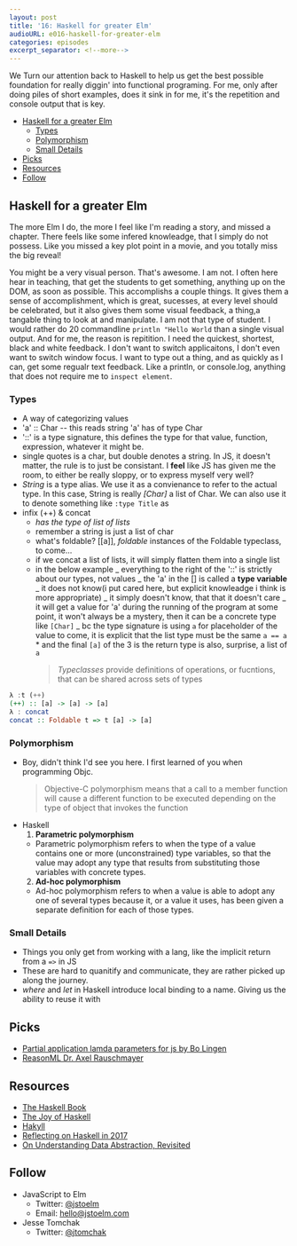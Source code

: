 ```yaml
---
layout: post
title: '16: Haskell for greater Elm'
audioURL: e016-haskell-for-greater-elm
categories: episodes
excerpt_separator: <!--more-->
---
```


We Turn our attention back to Haskell to help us get the best possible
foundation for really diggin' into functional programing. For me, only after
doing piles of short examples, does it sink in for me, it's the repetition and
console output that is key.

<!--more-->

<!-- TOC -->

* [Haskell for a greater Elm](#haskell-for-a-greater-elm)
  * [Types](#types)
  * [Polymorphism](#polymorphism)
  * [Small Details](#small-details)
* [Picks](#picks)
* [Resources](#resources)
* [Follow](#follow)

<!-- /TOC -->

## Haskell for a greater Elm

The more Elm I do, the more I feel like I'm reading a story, and missed a
chapter. There feels like some infered knowleadge, that I simply do not possess.
Like you missed a key plot point in a movie, and you totally miss the big
reveal!

You might be a very visual person. That's awesome. I am not. I often here hear
in teaching, that get the students to get something, anything up on the DOM, as
soon as possible. This accomplishs a couple things. It gives them a sense of
accomplishment, which is great, sucesses, at every level should be celebrated,
but it also gives them some visual feedback, a thing,a tangable thing to look at
and manipulate. I am not that type of student. I would rather do 20 commandline
`println "Hello World` than a single visual output. And for me, the reason is
repitition. I need the quickest, shortest, black and white feedback. I don't
want to switch applicaitons, I don't even want to switch window focus. I want to
type out a thing, and as quickly as I can, get some regualr text feedback. Like
a println, or console.log, anything that does not require me to `inspect
element`.

### Types

* A way of categorizing values
* 'a' :: Char -- this reads string 'a' has of type Char
* '::' is a type signature, this defines the type for that value, function,
  expression, whatever it might be.
* single quotes is a char, but double denotes a string. In JS, it doesn't
  matter, the rule is to just be consistant. I **feel** like JS has given me the
  room, to either be really sloppy, or to express myself very well?
* _String_ is a type alias. We use it as a convienance to refer to the actual
  type. In this case, String is really _[Char]_ a list of Char. We can also use
  it to denote something like `:type Title` as
* infix (++) & concat
  * _has the type of list of lists_
  * remember a string is just a list of char
  * what's foldable? [[a]], _foldable_ instances of the Foldable typeclass, to
    come...
  * if we concat a list of lists, it will simply flatten them into a single list
  * in the below example _ everything to the right of the '::' is strictly about
    our types, not values _ the 'a' in the [] is called a **type variable** _ it
    does not know(i put cared here, but explicit knowleadge i think is more
    appropriate) _ it simply doesn't know, that that it doesn't care _ it will
    get a value for 'a' during the running of the program at some point, it
    won't always be a mystery, then it can be a concrete type like `[Char]` _ bc
    the type signature is using `a` for placeholder of the value to come, it is
    explicit that the list type must be the same `a == a` \* and the final `[a]`
    of the 3 is the return type is also, surprise, a list of `a`
    > _Typeclasses_ provide definitions of operations, or fucntions, that can be
    > shared across sets of types

```hs
λ :t (++)
(++) :: [a] -> [a] -> [a]
λ : concat
concat :: Foldable t => t [a] -> [a]
```

### Polymorphism

* Boy, didn't think I'd see you here. I first learned of you when programming
  Objc.
  > Objective-C polymorphism means that a call to a member function will cause a
  > different function to be executed depending on the type of object that
  > invokes the function
* Haskell
  1. **Parametric polymorphism**
  * Parametric polymorphism refers to when the type of a value contains one or
    more (unconstrained) type variables, so that the value may adopt any type
    that results from substituting those variables with concrete types.
  2. **Ad-hoc polymorphism**
  * Ad-hoc polymorphism refers to when a value is able to adopt any one of
    several types because it, or a value it uses, has been given a separate
    definition for each of those types.

### Small Details

* Things you only get from working with a lang, like the implicit return from a
  `=>` in JS
* These are hard to quanitify and communicate, they are rather picked up along
  the journey.
* _where_ and _let_ in Haskell introduce local binding to a name. Giving us the
  ability to reuse it with

## Picks

* [Partial application lamda parameters for js by Bo Lingen](https://medium.com/@citycide/partial-application-lambda-parameters-for-js-aa16f4d94df4)
* [ReasonML Dr. Axel Rauschmayer](http://2ality.com/2017/11/about-reasonml.html)

<script src="https://gist.github.com/citycide/de05c3f47a347c1b64cb7a7c548f6b7c.js"></script>

## Resources

* [The Haskell Book](http://haskellbook.com/faq.html)
* [The Joy of Haskell](https://joyofhaskell.com/)
* [Hakyll](https://jaspervdj.be/hakyll/)
* [Reflecting on Haskell in 2017](http://www.stephendiehl.com/posts/haskell_2018.html)
* [On Understanding Data Abstraction, Revisited](http://www.cs.utexas.edu/~wcook/Drafts/2009/essay.pdf)

## Follow

* JavaScript to Elm
  * Twitter: [@jstoelm](https://twitter.com/jstoelm)
  * Email: [hello@jstoelm.com](mailto:hello@jstoelm.com)
* Jesse Tomchak
  * Twitter: [@jtomchak](https://twitter.com/jtomchak)
